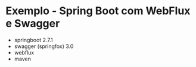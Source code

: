 # Exemplo - Spring Boot com WebFlux e Swagger

- springboot 2.7.1
- swagger (springfox) 3.0
- webflux
- maven
